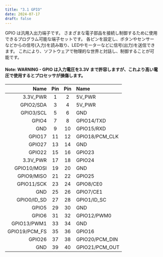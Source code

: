 ```yaml
---
title: "3.1 GPIO"
date: 2024-07-17
draft: false
---
```


GPIO は汎用入出力端子です。
さまざまな電子部品を接続し制御するために使用できるプログラム可能な端子セットです。
各ピンを設定し、ボタンやセンサーなどからの信号(入力)を読み取り、LEDやモーターなどに信号(出力)を送信できます。
これにより、ソフトウェアで物理的な世界と対話し、制御することが可能です。

#### Note: WARNING - GPIO は入力電圧を3.3V まで許容しますが、これより高い電圧で使用するとプロセッサが損傷します。

|Name|Pin|Pin|Name|
|---:|:---:|:---:|:---|
|3.3V_PWR|1|2|5V_PWR|
|GPIO2/SDA|3|4|5V_PWR|
|GPIO3/SCL|5|6|GND|
|GPIO4|7|8|GPIO14/TXD|
|GND|9|10|GPIO15/RXD|
|GPIO17|11|12|GPIO18/PCM_CLK|
|GPIO27|13|14|GND|
|GPIO22|15|16|GPIO23|
|3.3V_PWR|17|18|GPIO24|
|GPIO10/MOSI|19|20|GND|
|GPIO9/MISO|21|22|GPIO25|
|GPIO11/SCK|23|24|GPIO8/CE0|
|GND|25|26|GPIO7/CE1|
|GPIO0/ID_SD|27|28|GPIO1/ID_SC|
|GPIO5|29|30|GND|
|GPIO6|31|32|GPIO12/PWM0|
|GPIO13/PWM1|33|34|GND|
|GPIO19/PCM_FS|35|36|GPIO16|
|GPIO26|37|38|GPIO20/PCM_DIN|
|GND|39|40|GPIO21/PCM_OUT|
